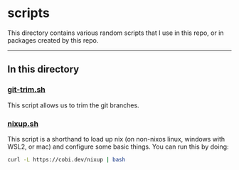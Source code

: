# scripts

This directory contains various random scripts that I use in this repo, or in packages created by this repo.

---

## In this directory

### [git-trim.sh](./git-trim.sh)

This script allows us to trim the git branches.

### [nixup.sh](./nixup.sh)

This script is a shorthand to load up nix (on non-nixos linux, windows with WSL2, or mac) and configure some basic things. You can run this by doing:

```bash
curl -L https://cobi.dev/nixup | bash
```

